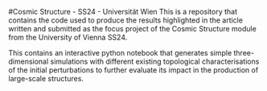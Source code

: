 #Cosmic Structure - SS24 - Universität Wien
This is a repository that contains the code used to produce the results highlighted in the article written and submitted as the focus project of the Cosmic Structure module from the University of Vienna SS24. 

This contains an interactive python notebook that generates simple three-dimensional simulations with different existing topological characterisations of the initial perturbations to further evaluate its impact in the production of large-scale structures.
